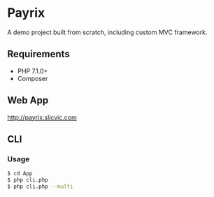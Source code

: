 # Payrix
A demo project built from scratch, including custom MVC framework.

## Requirements

* PHP 7.1.0+
* Composer

## Web App
http://payrix.slicvic.com

## CLI

### Usage
```sh
$ cd App
$ php cli.php
$ php cli.php --multi
```

